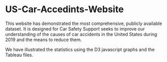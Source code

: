 # US-Car-Accedints-Website

This website has demonstrated the most comprehensive, publicly available dataset. It is designed for Car Safety Support seeks to improve our understanding of the causes of car accidents in the United States during 2019 and the means to reduce them.

We have illustrated the statistics using the D3 javascript graphs and the Tableau files.
